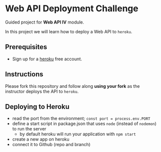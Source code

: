 # Web API Deployment Challenge

Guided project for **Web API IV** module.

In this project we will learn how to deploy a Web API to `heroku`.

## Prerequisites

- Sign up for a [heroku](https://www.heroku.com/) free account.

## Instructions

Please fork this repository and follow along **using your fork** as the instructor deploys the API to `heroku`.

## Deploying to Heroku

- read the port from the environment; `const port = process.env.PORT`
- define a start script in package.json that uses `node` (instead of `nodemon`) to run the server
    - by default heroku will run your application with `npm start`
- create a new app on heroku
- connect it to Github (repo and branch)
